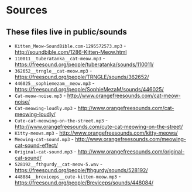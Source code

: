 # Sources

## These files live in public/sounds

- `Kitten_Meow-SoundBible.com-1295572573.mp3` - http://soundbible.com/1286-Kitten-Meow.html
- `110011__tuberatanka__cat-meow.mp3` - https://freesound.org/people/tuberatanka/sounds/110011/
- `362652__trngle__cat-meow.mp3` - https://freesound.org/people/TRNGLE/sounds/362652/
- `446025__sophiemezam__meow.mp3` - https://freesound.org/people/SophieMezaM/sounds/446025/
- `Cat-meow-noise.mp3` - http://www.orangefreesounds.com/cat-meow-noise/
- `Cat-meowing-loudly.mp3` - http://www.orangefreesounds.com/cat-meowing-loudly/
- `Cute-cat-meowing-on-the-street.mp3` - http://www.orangefreesounds.com/cute-cat-meowing-on-the-street/
- `Kitty-meows.mp3` - http://www.orangefreesounds.com/kitty-meows/
- `Meowing-cat-sound.mp3` - http://www.orangefreesounds.com/meowing-cat-sound-effect/
- `Original-cat-sound.mp3` - http://www.orangefreesounds.com/original-cat-sound/
- `528192__fthgurdy__cat-meow-5.wav` - https://freesound.org/people/fthgurdy/sounds/528192/
- `448084__breviceps__cute-kitten-meow.mp3` - https://freesound.org/people/Breviceps/sounds/448084/
